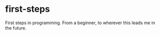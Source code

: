 # first-steps
First steps in programming. From a beginner, to wherever this leads me in the future.
